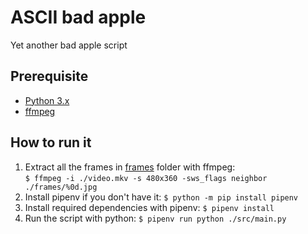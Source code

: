# ASCII bad apple
Yet another bad apple script

## Prerequisite
- [Python 3.x](https://www.python.org/downloads/)
- [ffmpeg](https://ffmpeg.org/download.html)

## How to run it
1. Extract all the frames in [frames](./frames) folder with ffmpeg:  
  `$ ffmpeg -i ./video.mkv -s 480x360 -sws_flags neighbor ./frames/%0d.jpg`
2. Install pipenv if you don't have it: `$ python -m pip install pipenv`
3. Install required dependencies with pipenv: `$ pipenv install`
4. Run the script with python: `$ pipenv run python ./src/main.py`


